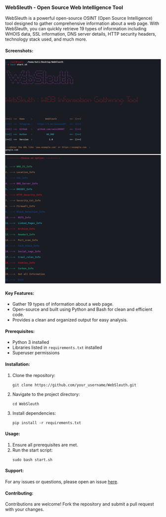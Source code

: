 

### WebSleuth - Open Source Web Intelligence Tool

WebSleuth is a powerful open-source OSINT (Open Source Intelligence) tool designed to gather comprehensive information about a web page. With WebSleuth, you can quickly retrieve 19 types of information including WHOIS data, SSL information, DNS server details, HTTP security headers, technology stack used, and much more.

#### Screenshots:
![Main Page](screenshots/main_page.png)
![second Page](screenshots/Second_page.png)
<!-- Add any additional screenshots here -->

#### Key Features:
- Gather 19 types of information about a web page.
- Open-source and built using Python and Bash for clean and efficient code.
- Provides a clean and organized output for easy analysis.

#### Prerequisites:
- Python 3 installed
- Libraries listed in `requirements.txt` installed
- Superuser permissions 

#### Installation:
1. Clone the repository:
    ```
    git clone https://github.com/your_username/WebSleuth.git
    ```
2. Navigate to the project directory:
    ```
    cd WebSleuth
    ```
3. Install dependencies:
    ```
    pip install -r requirements.txt
    ```

#### Usage:
1. Ensure all prerequisites are met.
2. Run the start script:
    ```
    sudo bash start.sh
    ```



#### Support:
For any issues or questions, please open an issue [here](https://github.com/saini00007/WebSleuth/issues).

#### Contributing:
Contributions are welcome! Fork the repository and submit a pull request with your changes.

